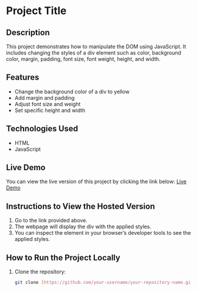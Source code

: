 # Project Title

## Description
This project demonstrates how to manipulate the DOM using JavaScript. It includes changing the styles of a div element such as color, background color, margin, padding, font size, font weight, height, and width.

## Features
- Change the background color of a div to yellow
- Add margin and padding
- Adjust font size and weight
- Set specific height and width

## Technologies Used
- HTML
- JavaScript

## Live Demo
You can view the live version of this project by clicking the link below:
[Live Demo]([https://your-username.github.io/your-repository-name/](https://ganeshppawar12.github.io/DOMproject/))

## Instructions to View the Hosted Version
1. Go to the link provided above.
2. The webpage will display the div with the applied styles.
3. You can inspect the element in your browser’s developer tools to see the applied styles.

## How to Run the Project Locally
1. Clone the repository:
   ```bash
   git clone [https://github.com/your-username/your-repository-name.git](https://ganeshppawar12.github.io/DOMproject/)
